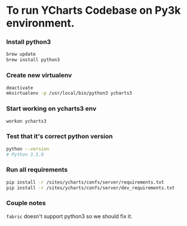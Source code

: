 # To run YCharts Codebase on Py3k environment.

### Install python3
```bash
brew update
brew install python3
```

### Create new virtualenv
```bash
deactivate
mkvirtualenv -p /usr/local/bin/python3 ycharts3
```

### Start working on ycharts3 env
```bash
workon ycharts3
```

### Test that it's correct python version
```bash
python --version
# Python 3.5.0
```

### Run all requirements
```bash
pip install -r /sites/ycharts/confs/server/requirements.txt
pip install -r /sites/ycharts/confs/server/dev_requirements.txt
```



### Couple notes
`fabric` doesn't support python3 so we should fix it.